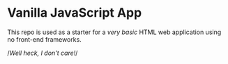 # Vanilla JavaScript App

This repo is used as a starter for a _very basic_ HTML web application using no front-end frameworks.

/*Well heck, I don't care!*/